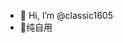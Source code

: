 - 👋 Hi, I’m @classic1605
- 👀纯自用
<!---
classic1605/classic1605 is a ✨ special ✨ repository because its `README.md` (this file) appears on your GitHub profile.
You can click the Preview link to take a look at your changes.
--->
